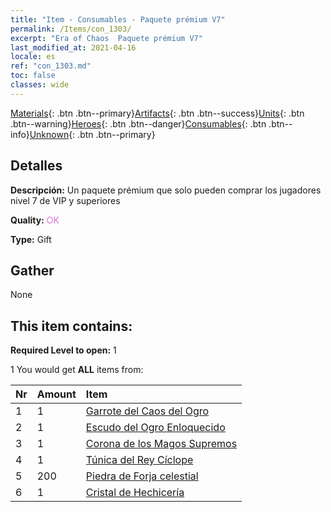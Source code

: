 ```yaml
---
title: "Item - Consumables - Paquete prémium V7"
permalink: /Items/con_1303/
excerpt: "Era of Chaos  Paquete prémium V7"
last_modified_at: 2021-04-16
locale: es
ref: "con_1303.md"
toc: false
classes: wide
---
```

 [Materials](/es/Items/){: .btn .btn--primary}[Artifacts](/es/Items/Artifacts/){: .btn .btn--success}[Units](/es/Items/Units/){: .btn .btn--warning}[Heroes](/es/Items/Heroes/){: .btn .btn--danger}[Consumables](/es/Items/Consumables/){: .btn .btn--info}[Unknown](/es/Items/Unknown/){: .btn .btn--primary}

## Detalles
 **Descripción:** Un paquete prémium que solo pueden comprar los jugadores nivel 7 de VIP y superiores

 **Quality:** <span style="color: #DA70D6">OK</span>

 **Type:** Gift

## Gather

  None

## This item contains:

 **Required Level to open:** 1

 1 You would get **ALL** items  from:

  | Nr | Amount |     Item    |
  |:---|:-------|:------------|
  | 1 | 1 | [Garrote del Caos del Ogro](/es/Items/art_125/) |  | 
  | 2 | 1 | [Escudo del Ogro Enloquecido](/es/Items/art_126/) |  | 
  | 3 | 1 | [Corona de los Magos Supremos](/es/Items/art_127/) |  | 
  | 4 | 1 | [Túnica del Rey Cíclope](/es/Items/art_128/) |  | 
  | 5 | 200 | [Piedra de Forja celestial](/es/Items/art_188/) |  | 
  | 6 | 1 | [Cristal de Hechicería](/es/Items/art_189/) |  | 
